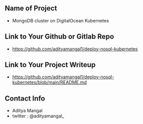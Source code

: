 ## Name of Project 
* MongoDB cluster on DigitalOcean Kubernetes  

## Link to Your Github or Gitlab Repo
* https://github.com/adityamangal1/deploy-nosql-kubernetes

## Link to Your Project Writeup
* https://github.com/adityamangal1/deploy-nosql-kubernetes/blob/main/README.md

## Contact Info
* Aditya Mangal
* twitter : @adityamangal_